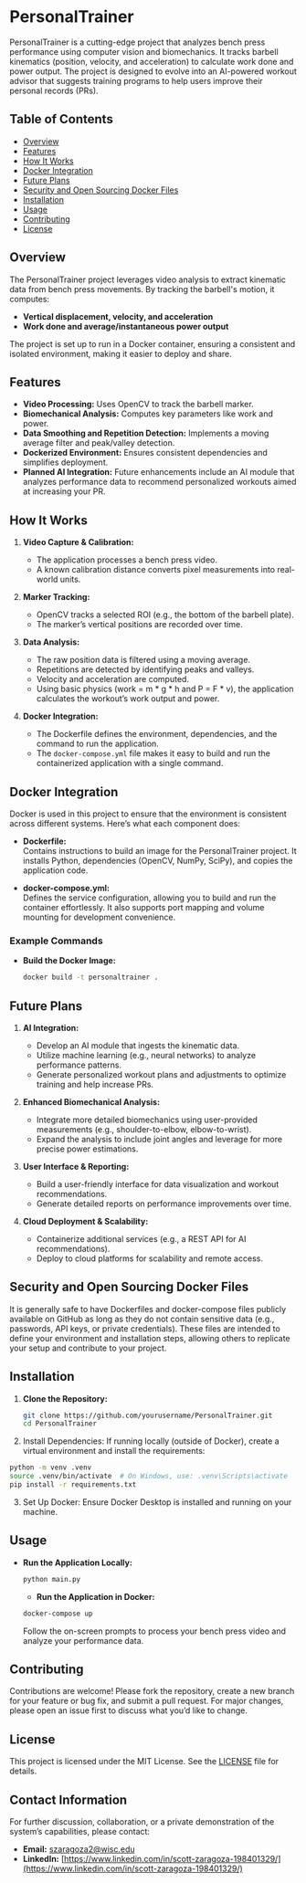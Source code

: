 # PersonalTrainer

PersonalTrainer is a cutting-edge project that analyzes bench press performance using computer vision and biomechanics. It tracks barbell kinematics (position, velocity, and acceleration) to calculate work done and power output. The project is designed to evolve into an AI-powered workout advisor that suggests training programs to help users improve their personal records (PRs).

## Table of Contents

- [Overview](#overview)
- [Features](#features)
- [How It Works](#how-it-works)
- [Docker Integration](#docker-integration)
- [Future Plans](#future-plans)
- [Security and Open Sourcing Docker Files](#security-and-open-sourcing-docker-files)
- [Installation](#installation)
- [Usage](#usage)
- [Contributing](#contributing)
- [License](#license)

## Overview

The PersonalTrainer project leverages video analysis to extract kinematic data from bench press movements. By tracking the barbell's motion, it computes:
- **Vertical displacement, velocity, and acceleration**
- **Work done and average/instantaneous power output**

The project is set up to run in a Docker container, ensuring a consistent and isolated environment, making it easier to deploy and share.

## Features

- **Video Processing:** Uses OpenCV to track the barbell marker.
- **Biomechanical Analysis:** Computes key parameters like work and power.
- **Data Smoothing and Repetition Detection:** Implements a moving average filter and peak/valley detection.
- **Dockerized Environment:** Ensures consistent dependencies and simplifies deployment.
- **Planned AI Integration:** Future enhancements include an AI module that analyzes performance data to recommend personalized workouts aimed at increasing your PR.

## How It Works

1. **Video Capture & Calibration:**  
   - The application processes a bench press video.
   - A known calibration distance converts pixel measurements into real-world units.

2. **Marker Tracking:**  
   - OpenCV tracks a selected ROI (e.g., the bottom of the barbell plate).
   - The marker’s vertical positions are recorded over time.

3. **Data Analysis:**  
   - The raw position data is filtered using a moving average.
   - Repetitions are detected by identifying peaks and valleys.
   - Velocity and acceleration are computed.
   - Using basic physics (work = m * g * h and P = F * v), the application calculates the workout’s work output and power.

4. **Docker Integration:**  
   - The Dockerfile defines the environment, dependencies, and the command to run the application.
   - The `docker-compose.yml` file makes it easy to build and run the containerized application with a single command.

## Docker Integration

Docker is used in this project to ensure that the environment is consistent across different systems. Here’s what each component does:

- **Dockerfile:**  
  Contains instructions to build an image for the PersonalTrainer project. It installs Python, dependencies (OpenCV, NumPy, SciPy), and copies the application code.

- **docker-compose.yml:**  
  Defines the service configuration, allowing you to build and run the container effortlessly. It also supports port mapping and volume mounting for development convenience.

### Example Commands

- **Build the Docker Image:**  
  ```bash
  docker build -t personaltrainer .
  ```

## Future Plans

1. **AI Integration:**  
   - Develop an AI module that ingests the kinematic data.  
   - Utilize machine learning (e.g., neural networks) to analyze performance patterns.  
   - Generate personalized workout plans and adjustments to optimize training and help increase PRs.

2. **Enhanced Biomechanical Analysis:**  
   - Integrate more detailed biomechanics using user-provided measurements (e.g., shoulder-to-elbow, elbow-to-wrist).  
   - Expand the analysis to include joint angles and leverage for more precise power estimations.

3. **User Interface & Reporting:**  
   - Build a user-friendly interface for data visualization and workout recommendations.  
   - Generate detailed reports on performance improvements over time.

4. **Cloud Deployment & Scalability:**  
   - Containerize additional services (e.g., a REST API for AI recommendations).  
   - Deploy to cloud platforms for scalability and remote access.

## Security and Open Sourcing Docker Files

It is generally safe to have Dockerfiles and docker-compose files publicly available on GitHub as long as they do not contain sensitive data (e.g., passwords, API keys, or private credentials). These files are intended to define your environment and installation steps, allowing others to replicate your setup and contribute to your project.

## Installation

1. **Clone the Repository:**

   ```bash
   git clone https://github.com/yourusername/PersonalTrainer.git
   cd PersonalTrainer
   ```
   
2. Install Dependencies:
If running locally (outside of Docker), create a virtual environment and install the requirements:

```bash
python -m venv .venv
source .venv/bin/activate  # On Windows, use: .venv\Scripts\activate
pip install -r requirements.txt
```

3. Set Up Docker:
Ensure Docker Desktop is installed and running on your machine.

## Usage

- **Run the Application Locally:**

  ```bash
  python main.py
  ```

  - **Run the Application in Docker:**

  ```bash
  docker-compose up
  ```

  Follow the on-screen prompts to process your bench press video and analyze your performance data.

## Contributing

Contributions are welcome! Please fork the repository, create a new branch for your feature or bug fix, and submit a pull request. For major changes, please open an issue first to discuss what you’d like to change.

## License

This project is licensed under the MIT License. See the [LICENSE](LICENSE) file for details.

## Contact Information

For further discussion, collaboration, or a private demonstration of the system’s capabilities, please contact:
- **Email:** szaragoza2@wisc.edu  
- **LinkedIn:** [https://www.linkedin.com/in/scott-zaragoza-198401329/](https://www.linkedin.com/in/scott-zaragoza-198401329/)
